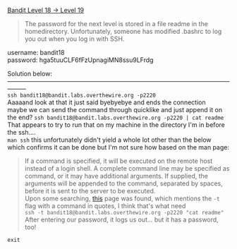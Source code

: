 [Bandit Level 18 → Level 19](https://overthewire.org/wargames/bandit/bandit19.html)

> The password for the next level is stored in a file readme in the homedirectory. Unfortunately, someone has modified .bashrc to log you out when you log in with SSH.  

username: bandit18  
password: hga5tuuCLF6fFzUpnagiMN8ssu9LFrdg  

Solution below:  
———————————————————————————————————————  
`ssh bandit18@bandit.labs.overthewire.org -p2220`  
Aaaaand look at that it just said byebyebye and ends the connection  
maybe we can send the command through quicklike and just append it on the end? `ssh bandit18@bandit.labs.overthewire.org -p2220 | cat readme`  
That appears to try to run that on my machine in the directory I'm in before the ssh....  
`man ssh` this unfortunately didn't yield a whole lot other than the below which confirms it can be done but I'm not sure how based on the man page:    
> If a command is specified, it will be executed on the remote host instead of a
     login shell.  A complete command line may be specified as command, or it may
     have additional arguments.  If supplied, the arguments will be appended to the
     command, separated by spaces, before it is sent to the server to be executed.  
Upon some searching, [this](https://stackoverflow.com/questions/9816769/how-to-ssh-into-a-remote-host-and-execute-a-command-immediately) page was found, which mentions the `-t` flag with a command in quotes, I think that's what  need  
`ssh -t bandit18@bandit.labs.overthewire.org -p2220 "cat readme"`  
After entering our password, it logs us out... but it has a password, too!  

`exit`  